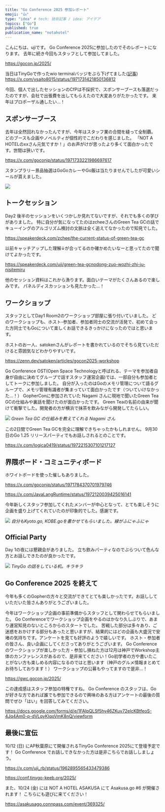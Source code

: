```yaml
---
title: "Go Conference 2025 参加レポート"
emoji: "👍"
type: "idea" # tech: 技術記事 / idea: アイデア
topics: ["Go"]
published: true
publication_name: "notahotel"
---
```


こんにちは、ujiです。
Go Conference 2025に参加したのでそのレポートになります。
去年に続き今回もスタッフとして参加してました。

https://gocon.jp/2025/

当日はTinyGoで作ったwio terminalバッジをぶら下げてました([記事](https://zenn.dev/uji/articles/wio-terminal-tinygo))
https://x.com/ysaito8015/status/1971731421850136812

今回、個人で出したセッションのCfPは不採択で、スポンサーブースも落選だったのですが、会社で出張費を出してもらえたので大変ありがたかったです。
来年はプロポーザル通したい…！

## スポンサーブース

去年は全然回れなかったんですが、今年はスタッフ業の合間を縫って全制覇。
どのブースも企画やノベルティが個性的でこだわりを感じました。
「NOT A HOTELのxxさん元気ですか！」のお声がけが思ったより多くて面白かったです。世間は狭いです。

https://x.com/goconjp/status/1971733221986697617

スタンプラリー景品抽選はGoGoカレーやGo飯は当たりませんでしたが可愛いシールが貰えました。

![](https://storage.googleapis.com/zenn-user-upload/1454a0d0f979-20250929.jpg)

## トークセッション
Day2 後半のセッションをいくつかしか見れてないですが、それでも多くの学びがありました。
特に自分が気になってたのはzcheeさんのGreen Tea GCの話でキューイングのアルゴリズム検討の文脈は全く追えてなかったので知見でした。

https://speakerdeck.com/zchee/the-current-status-of-green-tea-gc

以前キャッチアップした理解↓が合ってるのか確かめたいなーと思ってたので聞けてよかったです。

https://speakerdeck.com/uji/green-tea-gcnodong-zuo-wozhi-zhi-ju-nisitemiru

他のセッション資料はこれから漁ります。面白いテーマがたくさんあるので楽しみです。
パネルディスカッションも見たかった…！

## ワークショップ

スタッフとしてDay1 Room2のワークショップ部屋に張り付いていました。
どのワークショップも、ホスト-参加者、参加者同士の交流が活発で、初めて会った方同士でもGoについて楽しくお話できるきっかけになったのではと思います。

ホストのお一人、satokenさんがレポートを書かれているのでそちら見ていただけると雰囲気などわかりやすいです。

https://zenn.dev/satoken/articles/gocon2025-workshop

Go Conference OST(Open Space Technologyと呼ばれる、テーマを参加者自身が自由に決めてグループで話すスタッフ運営企画)では、一部自分も参加者としてトークに参加しました。
自分が入ったのはGoのメモリ管理について語るグループで、メモリ管理有識者が集まっていて面白かったです（ついていけなかった…！）
GopherConに参加されていた Nagami さんに現地で聞いたGreen Tea GCの仕組みや裏話を聞けたのが面白かったです。
Green Teaの名前の由来が聞けて衝撃でした。開発者の方が横浜で抹茶を飲みながら開発してたらしい。

![](https://storage.googleapis.com/zenn-user-upload/7087c24ffdbf-20250929.png)
*Green Tea GC の仕組みを教えてくれる Nagami さん*

この2日間でGreen Tea GCを完全に理解できちゃったかもしれません。
9月30日のGo 1.25 リリースパーティでもお話しされるとのことです。

https://x.com/logica0419/status/1972215307101217127

## 界隈ボード・コミュニティボード

ホワイトボードを使った催しもありました。

https://x.com/goconjp/status/1971784370701979746

https://x.com/JavaLangRuntime/status/1972120039425016141

今年新しくスタッフ参加してくれたメンバーが中心となって、とても楽しそうに企画を盛り上げてくれていたのが印象的でした。感謝です。

![](https://storage.googleapis.com/zenn-user-upload/635b93a0ca52-20250930.png)
*自分もKyoto.go, KOBE.goを書かせてもらいました。線がふにゃふにゃ*

## Official Party

Day 1の夜には懇親会がありました。
立ち飲みパーティなのでぶらついて色んな方とお話しできたのが良かったです。

![](https://storage.googleapis.com/zenn-user-upload/d81ed38fec8d-20250929.jpg)
*TinyGo の話をしている机。キラキラ*

## Go Conference 2025 を終えて

今年も多くのGopherの方々と交流ができてとても楽しかったです。お話ししていただいた皆さんありがとうございました。

今年はワークショップ企画の事前準備からスタッフとして関わらせてもらいました。
Go Conferenceでワークショップ企画をやるのはかなり久しぶりで、あまり運営知見のないところからのスタートでした。
苦戦した部分は多々あり、ご迷惑をおかけする部分もあったと思いますが、結果的にはどの企画も大盛況で安堵の気持ちです。アンケートを見ても好評のようで嬉しいです。
ホスト・参加者の皆さん、良い企画にしてくださってありがとうございます。
Go Conference のワークショップが楽しかった方・参加し損ねた方は12月は神戸でWorkshop主体のカンファレンスがあるので、是非来てください！Go初学者の方や書いたことがない方も楽しめる内容になるのではと思います（神戸のグルメ情報まとめてお待ちしております！）
ワークショップの公募もやってますので是非…！

https://gwc.gocon.jp/2025/

この達成感はスタッフ参加の特権ですね。
Go Conference のスタッフは、Goが好きな方であれば誰でも参加できるので興味のある方はアンケートの最後の質問でぜひ「はい」を回答してみてください。

https://docs.google.com/forms/d/e/1FAIpQLSf5hy46ZKuv72elcKBtfeoS-4Jq4Am0-p-dVLqyKIqoVmK8nQ/viewform


## 最後に宣伝

10/12 (日) にAP秋葉原にて開催されるTinyGo Conference 2025にて登壇予定です！
Go Conference でお話しできなかった方は是非こちらでお話ししましょう。

https://x.com/uji_rb/status/1962895565433479386

https://conf.tinygo-keeb.org/2025/

また、10/24 (金) には NOT A HOTEL ASAKUSA にて Asakusa.go #6 が開催されます！
こちらにも遊びに来てください！

https://asakusago.connpass.com/event/369325/
